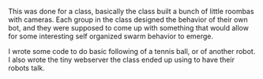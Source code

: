 
This was done for a class, basically the class built a bunch of little roombas with cameras. Each group in the class designed the behavior of their own bot, and they were supposed to come up with something that would allow for some interesting self organized swarm behavior to emerge. 

I wrote some code to do basic following of a tennis ball, or of another robot. I also wrote the tiny webserver the class ended up using to have their robots talk.
